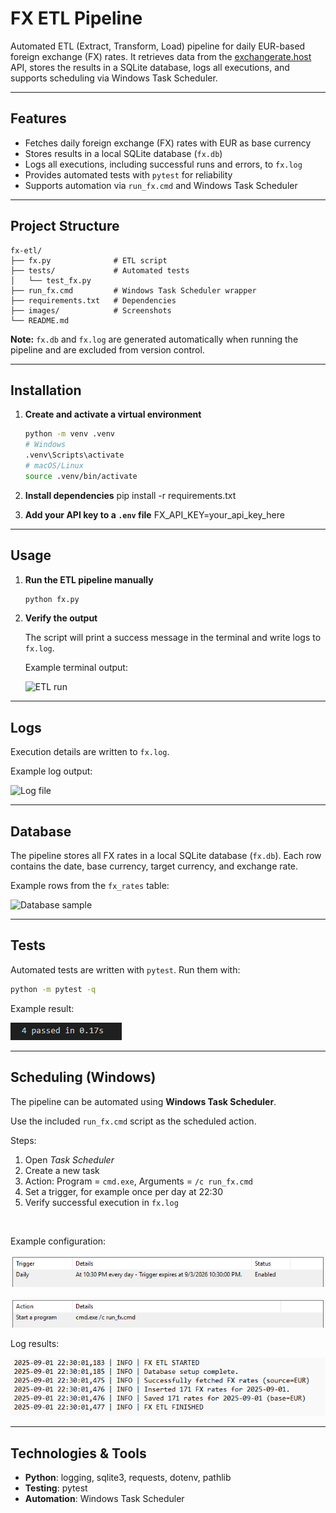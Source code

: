 # FX ETL Pipeline

Automated ETL (Extract, Transform, Load) pipeline for daily EUR-based foreign exchange (FX) rates.
It retrieves data from the [exchangerate.host](https://exchangerate.host/) API, stores the results in a SQLite database, logs all executions, and supports scheduling via Windows Task Scheduler.

---

## Features

- Fetches daily foreign exchange (FX) rates with EUR as base currency
- Stores results in a local SQLite database (`fx.db`)
- Logs all executions, including successful runs and errors, to `fx.log`
- Provides automated tests with `pytest` for reliability
- Supports automation via `run_fx.cmd` and Windows Task Scheduler

---

## Project Structure
```
fx-etl/
├── fx.py              # ETL script
├── tests/             # Automated tests
│   └── test_fx.py
├── run_fx.cmd         # Windows Task Scheduler wrapper
├── requirements.txt   # Dependencies
├── images/            # Screenshots
└── README.md
```

**Note:** `fx.db` and `fx.log` are generated automatically when running the pipeline and are excluded from version control.

---

## Installation

1. **Create and activate a virtual environment**
   ```bash
   python -m venv .venv
   # Windows
   .venv\Scripts\activate
   # macOS/Linux
   source .venv/bin/activate

2. **Install dependencies**
   pip install -r requirements.txt

3. **Add your API key to a `.env` file**
   FX_API_KEY=your_api_key_here

---

## Usage

1. **Run the ETL pipeline manually**

    ```bash
    python fx.py
    ```

2. **Verify the output**

    The script will print a success message in the terminal and write logs to `fx.log`.

    Example terminal output:

    ![ETL run](images/etl_run.png)

---

## Logs

Execution details are written to `fx.log`.

Example log output:

![Log file](images/fx_log.png)

---

## Database

The pipeline stores all FX rates in a local SQLite database (`fx.db`).
Each row contains the date, base currency, target currency, and exchange rate.

Example rows from the `fx_rates` table:

![Database sample](images/db_sample.png)

---

## Tests

Automated tests are written with `pytest`.
Run them with:

```bash
python -m pytest -q
```

Example result:

![Pytest results](images/pytest_results.png)

---

## Scheduling (Windows)

The pipeline can be automated using **Windows Task Scheduler**.

Use the included `run_fx.cmd` script as the scheduled action.

Steps:
1. Open *Task Scheduler*
2. Create a new task
3. Action: Program = `cmd.exe`, Arguments = `/c run_fx.cmd`
4. Set a trigger, for example once per day at 22:30
5. Verify successful execution in `fx.log`

<br>

Example configuration:

![Scheduled Task Trigger](images/trigger.png)

![Scheduled Task Action](images/action.png)

Log results:

![Scheduled Task Logs](images/logs.png)

---

## Technologies & Tools
- **Python**: logging, sqlite3, requests, dotenv, pathlib
- **Testing**: pytest
- **Automation**: Windows Task Scheduler


